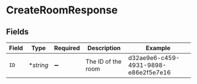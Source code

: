 # CreateRoomResponse


## Fields

| Field                                | Type                                 | Required                             | Description                          | Example                              |
| ------------------------------------ | ------------------------------------ | ------------------------------------ | ------------------------------------ | ------------------------------------ |
| `ID`                                 | **string*                            | :heavy_minus_sign:                   | The ID of the room                   | d32ae9e6-c459-4931-9898-e86e2f5e7e16 |
